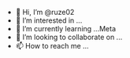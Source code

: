 - 👋 Hi, I’m @ruze02
- 👀 I’m interested in ...
- 🌱 I’m currently learning ...Meta
- 💞️ I’m looking to collaborate on ...
- 📫 How to reach me ...

<!---
ruze02/ruze02 is a ✨ special ✨ repository because its `README.md` (this file) appears on your GitHub profile.
You can click the Preview link to take a look at your changes.
--->
